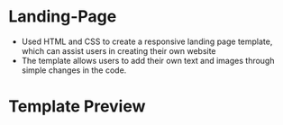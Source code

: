 # Landing-Page
- Used HTML and CSS to create a responsive landing page template, which can assist users in creating their own website
- The template allows users to add their own text and images through simple changes in the code.

# Template Preview


